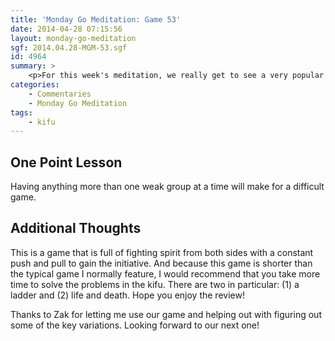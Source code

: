 ```yaml
---
title: 'Monday Go Meditation: Game 53'
date: 2014-04-28 07:15:56
layout: monday-go-meditation
sgf: 2014.04.28-MGM-53.sgf
id: 4964
summary: >
	<p>For this week's meditation, we really get to see a very popular joseki choice (i.e., small knight dive after one space low approach to the star point) get demolished (globally). Though it is certainly still an option in certain fuseki, it has fallen out of favor with me and I don't really see it as a viable move anymore in today's metagame because it gives your opponent the opportunity to choose what's best for him: (1) Take corner? (2) Take side? (3) Tenuki. Not a pleasant feeling at all...</p>
categories:
	- Commentaries
	- Monday Go Meditation
tags:
	- kifu
---
```


## One Point Lesson

Having anything more than one weak group at a time will make for a difficult game.

## Additional Thoughts

This is a game that is full of fighting spirit from both sides with a constant push and pull to gain the initiative. And because this game is shorter than the typical game I normally feature, I would recommend that you take more time to solve the problems in the kifu. There are two in particular: (1) a ladder and (2) life and death. Hope you enjoy the review!

Thanks to Zak for letting me use our game and helping out with figuring out some of the key variations. Looking forward to our next one!
